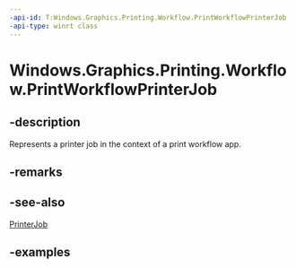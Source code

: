 ```yaml
---
-api-id: T:Windows.Graphics.Printing.Workflow.PrintWorkflowPrinterJob
-api-type: winrt class
---
```


# Windows.Graphics.Printing.Workflow.PrintWorkflowPrinterJob

<!--
public sealed class PrintWorkflowPrinterJob
-->


## -description

Represents a printer job in the context of a print workflow app.

## -remarks

## -see-also

[PrinterJob](printworkflowpdlmodificationrequestedeventargs_printerjob.md)

## -examples


